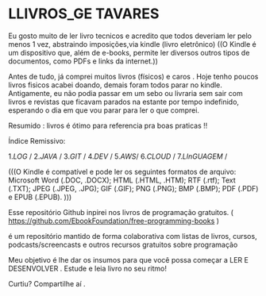 # LLIVROS_GE TAVARES 
Eu gosto muito  de ler  livro tecnicos e acredito que todos deveriam ler 
pelo menos 1 vez, abstraindo imposições,via  kindle (livro eletrônico)
((O  Kindle é um dispositivo que, além de e-books, permite ler diversos 
outros tipos de documentos, como PDFs e links da internet.))

Antes de tudo, já comprei muitos livros (físicos) e caros . 
Hoje tenho poucos  livros fisicos acabei doando, demais foram 
todos parar no  kindle.
Antigamente, eu não podia passar em um sebo ou livraria sem sair com 
 livros e revistas que ficavam parados na estante por tempo indefinido, 
esperando o dia em que vou parar para ler o que comprei.

Resumido : livros é ótimo para referencia pra boas praticas !! 

Índice Remissivo:

1._LOG_   /
2._JAVA_  /
3._GIT_  /
4._DEV_ /
5._AWS_/
6._CLOUD_ / 
7._LInGUAGEM_ / 


(((O Kindle é compatível e pode ler os seguintes formatos de arquivo: 
Microsoft Word (.DOC, .DOCX); HTML (.HTML, .HTM); RTF (.rtf); Text (.TXT); JPEG (.JPEG, .JPG); GIF (.GIF); PNG (.PNG); BMP (.BMP); PDF (.PDF) e EPUB (.EPUB).
)))



Esse repositório Github  inpirei  nos livros de programação gratuitos. 
( https://github.com/EbookFoundation/free-programming-books ) 

é um repositório mantido de forma colaborativa com listas de livros, cursos, podcasts/screencasts e outros recursos gratuitos sobre programação 


Meu objetivo é lhe dar os insumos para que você possa começar a 
LER E DESENVOLVER  .
Estude e leia livro no seu ritmo!

Curtiu? Compartilhe aí .
